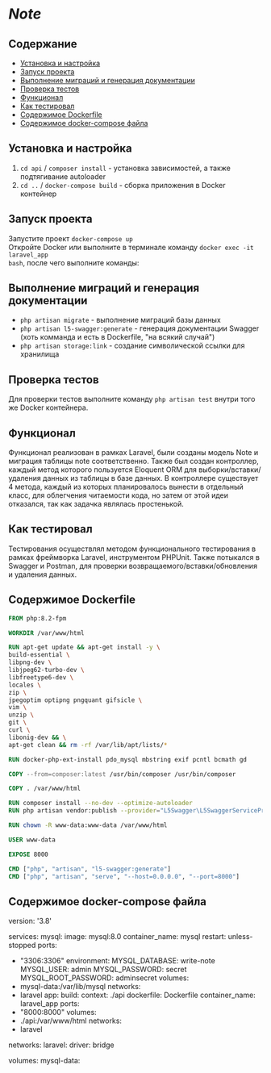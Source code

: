 # <h1><i style="font-style: bold;">Note</i></h1>

## Содержание
- [Установка и настройка](#установка-и-настройка)
- [Запуск проекта](#запуск-проекта)
- [Выполнение миграций и генерация документации](#выполнение-миграций-и-генерация-документации)
- [Проверка тестов](#проверка-тестов)
- [Функционал](#функционал)
- [Как тестировал](#как-тестировал)
- [Содержимое Dockerfile](#содержимое-dockerfile)
- [Содержимое docker-compose файла](#содержимое-docker-compose-файла)

## Установка и настройка
<ol>
    <li><code>cd api</code> / <code>composer install</code> - установка зависимостей, а также подтягивание autoloader</li>
    <li><code>cd ..</code> / <code>docker-compose build</code> - сборка приложения в Docker контейнер</li>
</ol>

## Запуск проекта
Запустите проект <code>docker-compose up</code> </br>
Откройте Docker или выполните в терминале команду <code>docker exec -it laravel_app bash</code>, после чего выполните команды:

## Выполнение миграций и генерация документации
<ul>
    <li><code>php artisan migrate</code> - выполнение миграций базы данных</li>
    <li><code>php artisan l5-swagger:generate</code> - генерация документации Swagger (хоть комманда и есть в Dockerfile, "на всякий случай")</li>
    <li><code>php artisan storage:link</code> - создание символической ссылки для хранилища</li>
</ul>

## Проверка тестов
Для проверки тестов выполните команду <code>php artisan test</code> внутри того же Docker контейнера.

## Функционал
Функционал реализован в рамках Laravel, были созданы модель Note и миграция таблицы note соответственно. Также был создан контроллер, каждый метод которого пользуется Eloquent ORM для выборки/вставки/удаления данных из таблицы в базе данных. В контроллере существует 4 метода, каждый из которых планировалось вынести в отдельный класс, для облегчения читаемости кода, но затем от этой идеи отказался, так как задачка являлась простенькой.

## Как тестировал
Тестирования осуществлял методом функционального тестирования в рамках фреймворка Laravel, инструментом PHPUnit. Также потыкался в Swagger и Postman, для проверки возвращаемого/вставки/обновления и удаления данных.

## Содержимое Dockerfile
```Dockerfile
FROM php:8.2-fpm

WORKDIR /var/www/html

RUN apt-get update && apt-get install -y \
build-essential \
libpng-dev \
libjpeg62-turbo-dev \
libfreetype6-dev \
locales \
zip \
jpegoptim optipng pngquant gifsicle \
vim \
unzip \
git \
curl \
libonig-dev && \
apt-get clean && rm -rf /var/lib/apt/lists/*

RUN docker-php-ext-install pdo_mysql mbstring exif pcntl bcmath gd

COPY --from=composer:latest /usr/bin/composer /usr/bin/composer

COPY . /var/www/html

RUN composer install --no-dev --optimize-autoloader
RUN php artisan vendor:publish --provider="L5Swagger\L5SwaggerServiceProvider"

RUN chown -R www-data:www-data /var/www/html

USER www-data

EXPOSE 8000

CMD ["php", "artisan", "l5-swagger:generate"]
CMD ["php", "artisan", "serve", "--host=0.0.0.0", "--port=8000"]
```
## Содержимое docker-compose файла
version: '3.8'

services:
mysql:
image: mysql:8.0
container_name: mysql
restart: unless-stopped
ports:
- "3306:3306"
  environment:
  MYSQL_DATABASE: write-note
  MYSQL_USER: admin
  MYSQL_PASSWORD: secret
  MYSQL_ROOT_PASSWORD: adminsecret
  volumes:
- mysql-data:/var/lib/mysql
  networks:
- laravel
  app:
  build:
  context: ./api
  dockerfile: Dockerfile
  container_name: laravel_app
  ports:
- "8000:8000"
  volumes:
- ./api:/var/www/html
  networks:
- laravel

networks:
laravel:
driver: bridge

volumes:
mysql-data:
